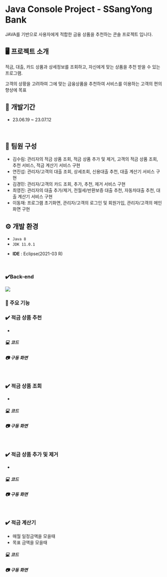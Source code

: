 # Java Console Project - SSangYong Bank
JAVA를 기반으로 사용자에게 적합한 금융 상품을 추천하는 콘솔 프로젝트 입니다.
<br/>

## 🖥 프로젝트 소개
적금, 대출, 카드 상품과 상세정보를 조회하고, 자신에게 맞는 상품을 추천 받을 수 있는 프로그램.

고객의 상황을 고려하여 그에 맞는 금융상품을 추천하여 서비스를 이용하는 고객의 편의 향상에 목표
<br/>


## 📅 개발기간
* 23.06.19 ~ 23.07.12  
<br/>

## :two_men_holding_hands: 팀원 구성
 - 김수림: 관리자의 적금 상품 조회, 적금 상품 추가 및 제거, 고객의 적금 상품 조회, 추천 서비스, 적금 계산기 서비스 구현
 - 연진섭: 관리자/고객의 대출 조회, 상세조회, 신용대출 추천, 대출 계산기 서비스 구현
 - 김경민: 관리자/고객의 카드 조회, 추가, 추천, 제거 서비스 구현  
 - 최영진: 관리자의 대출 추가/제거, 전월세/반환보증 대출 추천, 자동차대출 추천, 대출 계산기 서비스 구현
 - 이동재: 프로그램 초기화면, 관리자/고객의 로그인 및 회원가입, 관리자/고객의 메인화면 구현
  
  
## ⚙ 개발 환경
* `Java 8`
* `JDK 11.0.1`
- **IDE** : Eclipse(2021-03 R)
<br/>
  
### ✔️Back-end
<img src="https://img.shields.io/badge/JAVA-007396?style=for-the-badge&logo=java&logoColor=white">

### 📌 주요 기능  

### :heavy_check_mark: 적금 상품 추천
  - 
##### :computer: 코드

##### :camera: 구동 화면

<br/>

### :heavy_check_mark: 적금 상품 조회
  - 
##### :computer: 코드

##### :camera: 구동 화면

<br/>

### :heavy_check_mark: 적금 상품 추가 및 제거
  - 
##### :computer: 코드

##### :camera: 구동 화면

<br/>

### :heavy_check_mark: 적금 계산기
  - 매월 일정금액을 모을때
  - 목표 금액을 모을때

##### :computer: 코드

##### :camera: 구동 화면

<br/>



